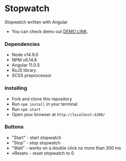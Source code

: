 # Stopwatch

Stopwatch written with Angular

- You can check demo out [DEMO LINK](https://ztx25.github.io/Angular-stopwatch/).

### Dependencies
* Node v14.9.0
* NPM v6.14.8
* Angular 11.0.5
* RxJS library
* SCSS preprocessor

### Installing
* Fork and clone this repository
* Run `npm install` in your terminal
* Run `npm start`
* Open your browser at `http://localhost:4200/`

### Buttons

  - "Start" - start stopwatch
  - "Stop" - stop stopwatch
  - "Wait" - works on a double click no more than 300 ms
  - «Reset» - reset stopwatch to 0
